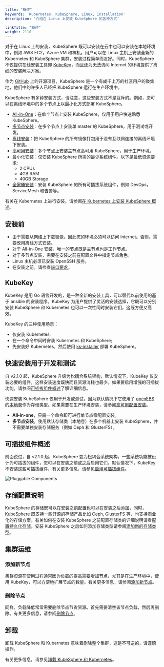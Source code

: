 ```yaml
---
title: "概述"
keywords: 'Kubernetes, KubeSphere, Linux, Installation'
description: '介绍在 Linux 上安装 KubeSphere 的各种方式'

linkTitle: "概述"
weight: 2110
---
```


对于在 Linux 上的安装，KubeSphere 既可以安装在云中也可以安装在本地环境中，例如 AWS EC2，Azure VM 和裸机。用户可以在 Linux 主机上安装全新的 Kubernetes 和 KubeSphere 集群，安装过程简单而友好。同时，KubeSphere 不仅提供在线安装工具即 [KubeKey](https://github.com/kubesphere/kubekey)，而且还为无法访问 Internet 的环境提供了离线的安装解决方案。

作为 [GitHub](https://github.com/kubesphere) 上的开源项目，KubeSphere 是一个有成千上万的社区用户的聚集地，他们中的许多人已经把 KubeSphere 运行在生产环境中。

KubeSphere 有多钟安装方式，请注意，这些安装方式不是互斥的。例如，您可以在离线环境中的多个节点上以最小化方式部署 KubeSphere。

- [All-in-One](../../../quick-start/all-in-one-on-linux/)：在单个节点上安装 KubeSphere，仅用于用户快速熟悉 KubeSphere。
- [多节点安装](../multioverview/)：在多个节点上安装单 master 的 KubeSphere，用于测试或开发。
- [离线安装](../air-gapped-installation/)：把 KubeSphere 的所有镜像打包用于没有互联网连接的离线环境下安装。
- [高可用安装](../ha-configuration/)：多个节点上安装主节点高可用 KubeSphere，用于生产环境。
- 最小化安装：仅安装 KubeSphere 所需的最少系统组件。以下是最低资源要求:
  - 2 CPUs
  - 4GB RAM
  - 40GB Storage
- [全家桶安装](../../../pluggable-components/)：安装 KubeSphere 的所有可插拔系统组件，例如 DevOps，ServiceMesh 和告警等。

有关在 Kubernetes 上进行安装，请参阅[在 Kubernetes 上安装 KubeSphere 概述](../../../installing-on-kubernetes/introduction/overview/)。

## 安装前

- 由于需要从网络上下载镜像，因此您的环境必须可以访问 Internet。否则，需要改用离线方式安装。
- 对于 All-in-One 安装，唯一的节点既是主节点也是工作节点。
- 对于多节点安装，需要在安装之前在配置文件中指定节点角色。
- Linux 主机必须已安装 OpenSSH 服务。
- 在安装之前，请检查[端口要求](../port-firewall)。

## KubeKey

KubeKey 是用 Go 语言开发的，是一种全新的安装工具，可以替代以前使用的基于 ansible 的安装程序。KubeKey 为用户提供了灵活的安装选择，它既可以分别安装 KubeSphere 和 Kubernetes 也可以一次性同时安装它们，这既方便又高效。

KubeKey 的三种使用场景：

- 仅安装 Kubernetes;
- 在一个命令中同时安装 Kubernetes 和 KubeSphere;
- 先安装好 Kubernetes，然后使用 [ks-installer](https://github.com/kubesphere/ks-installer) 部署 KubeSphere。

## 快速安装用于开发和测试

自 v2.1.0 起，KubeSphere 升级为松耦合系统架构，默认情况下，KubeKey 仅安装必要的组件，这样安装速度既快而且资源消耗也最少。如果要启用增强的可插拔功能，请参阅[可插拔组件概述](../../../pluggable-components/)了解详细信息。

快速安装 KubeSphere 仅用于开发或测试，因为默认情况下它使用了 [openEBS](https://openebs.io/) 的[本地卷](https://kubernetes.io/docs/concepts/storage/volumes/#local)作为存储类型。如果需要在生产环境安装，请参阅[高可用配置安装](../ha-configuration/)。

- **All-in-one**，只需一个命令即可进行单节点零配置安装。
- **多节点安装**，使用默认存储类（本地卷）在多个机器上安装 KubeSphere，并不需要单独安装存储服务（例如 Ceph 和 GlusterFS）。

## 可插拔组件概述

前面说过，自 v2.1.0 起，KubeSphere 变为松耦合系统架构。一些系统功能被设计为可插拔的组件，您可以在安装之前或之后启用它们。默认情况下，KubeKey 不安装这些可插拔组件，有关更多信息，请参见[启用可插拔组件](../../../pluggable-components/)。

![Pluggable Components](https://pek3b.qingstor.com/kubesphere-docs/png/20191207140846.png)

## 存储配置说明

KubeSphere 的存储既可以在安装之前配置也可以在安装之后添加，同时，KubeSphere 既支持一些开源的存储产品比如 Ceph, GlusterFS 等，也支持商业化的存储方案。有关如何在安装 KubeSphere 之前配置存储类的详细说明请看[配置持久化存储](../storage-configuration)。安装 KubeSphere 之后如何添加存储类型请参阅[添加新的存储类型](../../../cluster-administration/persistent-volume-and-storage-class/)。

## 集群运维

### 添加新节点

集群资源在使用过程通常因为负载的提高需要增加节点，尤其是在生产环境中，使用 KubeKey，可以方便地扩展节点的数量。有关更多信息，请参阅[添加新节点](../../../installing-on-linux/cluster-operation/add-new-nodes/)。

### 删除节点

同样，负载降低常常需要删除节点节省资源。首先需要清空该节点负载，然后再删除。有关更多信息，请参阅[删除节点](../../cluster-operation/remove-nodes)。

## 卸载

卸载 KubeSphere 和 Kubernetes 意味着删除整个集群，这是不可逆的，请谨慎操作。

有关更多信息，请参见[卸载 KubeSphere 和 Kubernetes](../../../installing-on-linux/uninstalling/uninstalling-kubesphere-and-kubernetes/)。
